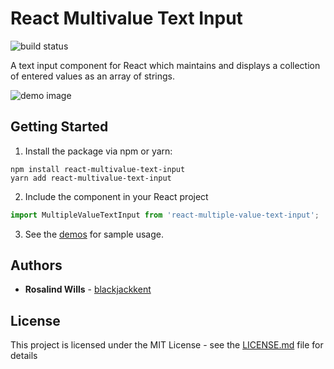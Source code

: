 # React Multivalue Text Input

![build status](https://travis-ci.org/blackjackkent/react-multivalue-text-input.svg?branch=master)

A text input component for React which maintains and displays a collection of entered values as an array of strings.

![demo image](https://78.media.tumblr.com/29d3a4520cf60d077875017e6027a9e7/tumblr_p7g1fef5wq1qfjrmjo1_1280.gif)

## Getting Started

1. Install the package via npm or yarn:

```
npm install react-multivalue-text-input
yarn add react-multivalue-text-input
```

2. Include the component in your React project

```js
import MultipleValueTextInput from 'react-multiple-value-text-input';
```

3. See the [demos](https://blackjackkent.github.io/react-multivalue-text-input/styleguide/) for sample usage.

## Authors

* **Rosalind Wills** - [blackjackkent](https://github.com/blackjackkent)

## License

This project is licensed under the MIT License - see the [LICENSE.md](LICENSE.md) file for details